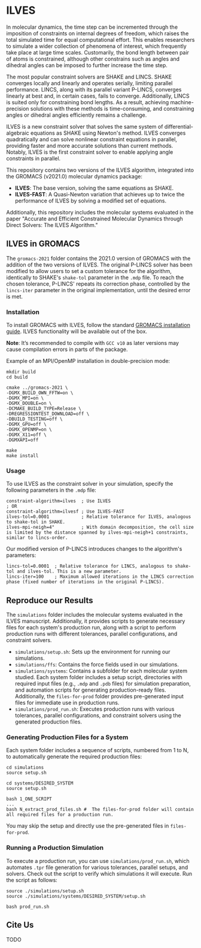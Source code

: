 # ILVES

In molecular dynamics, the time step can be incremented through the imposition of constraints on internal degrees of freedom, which raises the total simulated time for equal computational effort. This enables researchers to simulate a wider collection of phenomena of interest, which frequently take place at large time scales. Customarily, the bond length between pair of atoms is constrained, although other constrains such as angles and dihedral angles can be imposed to further increase the time step.

The most popular constraint solvers are SHAKE and LINCS. SHAKE converges locally and linearly and operates serially, limiting parallel performance. LINCS, along with its parallel variant P-LINCS, converges linearly at best and, in certain cases, fails to converge. Additionally, LINCS is suited only for constraining bond lengths. As a result, achieving machine-precision solutions with these methods is time-consuming, and constraining angles or dihedral angles efficiently remains a challenge.

ILVES is a new constraint solver that solves the same system of differential-algebraic equations as SHAKE using Newton's method. ILVES converges quadratically and can solve nonlinear constraint equations in parallel, providing faster and more accurate solutions than current methods. Notably, ILVES is the first constraint solver to enable applying angle constraints in parallel.

This repository contains two versions of the ILVES algorithm, integrated into the GROMACS (v2021.0) molecular dynamics package:
- **ILVES**: The base version, solving the same equations as SHAKE.
- **ILVES-FAST**: A Quasi-Newton variation that achieves up to twice the performance of ILVES by solving a modified set of equations.

Additionally, this repository includes the molecular systems evaluated in the paper "Accurate and Efficient Constrained Molecular Dynamics through Direct Solvers: The ILVES Algorithm."

## ILVES in GROMACS

The `gromacs-2021` folder contains the 2021.0 version of GROMACS with the addition of the two versions of ILVES. The original P-LINCS solver has been modified to allow users to set a custom tolerance for the algorithm, identically to SHAKE's `shake-tol` parameter in the `.mdp` file. To reach the chosen tolerance, P-LINCS' repeats its correction phase, controlled by the `lincs-iter` parameter in the original implementation, until the desired error is met.

### Installation

To install GROMACS with ILVES, follow the standard [GROMACS installation guide](https://manual.gromacs.org/documentation/2021/install-guide/index.html). ILVES functionality will be available out of the box.

**Note**: It’s recommended to compile with `GCC v10` as later versions may cause compilation errors in parts of the package.

Example of an MPI/OpenMP installation in double-precision mode:
```
mkdir build
cd build

cmake ../gromacs-2021 \
-DGMX_BUILD_OWN_FFTW=on \
-DGMX_MPI=on \
-DGMX_DOUBLE=on \
-DCMAKE_BUILD_TYPE=Release \
-DREGRESSIONTEST_DOWNLOAD=off \
-DBUILD_TESTING=off \
-DGMX_GPU=off \
-DGMX_OPENMP=on \
-DGMX_X11=off \
-DGMXAPI=off

make
make install
```

### Usage

To use ILVES as the constraint solver in your simulation, specify the following parameters in the `.mdp` file:

```
constraint-algorithm=ilves  ; Use ILVES
; OR
constraint-algorithm=ilvesf ; Use ILVES-FAST
ilves-tol=0.0001            ; Relative tolerance for ILVES, analogous to shake-tol in SHAKE.
ilves-mpi-neigh=4"          ; With domain decomposition, the cell size is limited by the distance spanned by ilves-mpi-neigh+1 constraints, similar to lincs-order.
```

Our modified version of P-LINCS introduces changes to the algorithm's parameters:
```
lincs-tol=0.0001  ; Relative tolerance for LINCS, analogous to shake-tol and ilves-tol. This is a new parameter.
lincs-iter=100    ; Maximum allowed iterations in the LINCS correction phase (fixed number of iterations in the original P-LINCS).
```

## Reproduce our Results

The `simulations` folder includes the molecular systems evaluated in the ILVES manuscript. Additionally, it provides scripts to generate necessary files for each system's production run, along with a script to perform production runs with different tolerances, parallel configurations, and constraint solvers.

- `simulations/setup.sh`: Sets up the environment for running our simulations.
- `simulations/ffs`: Contains the force fields used in our simulations.
- `simulations/systems`: Contains a subfolder for each molecular system studied. Each system folder includes a setup script, directories with required input files (e.g., `.mdp` and `.pdb` files) for simulation preparation, and automation scripts for generating production-ready files. Additionally, the `files-for-prod` folder provides pre-generated input files for immediate use in production runs.
- `simulations/prod_run.sh`: Executes production runs with various tolerances, parallel configurations, and constraint solvers using the generated production files.

### Generating Production Files for a System

Each system folder includes a sequence of scripts, numbered from 1 to N, to automatically generate the required production files:

```
cd simulations
source setup.sh

cd systems/DESIRED_SYSTEM
source setup.sh

bash 1_ONE_SCRIPT
...
bash N_extract_prod_files.sh #  The files-for-prod folder will contain all required files for a production run.
```

You may skip the setup and directly use the pre-generated files in `files-for-prod`.

### Running a Production Simulation

To execute a production run, you can use `simulations/prod_run.sh`, which automates `.tpr` file generation for various tolerances, parallel setups, and solvers. Check out the script to verify which simulations it will execute. Run the script as follows:

```
source ./simulations/setup.sh
source ./simulations/systems/DESIRED_SYSTEM/setup.sh

bash prod_run.sh
```

## Cite Us

TODO